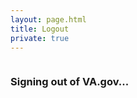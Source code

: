 ```yaml
---
layout: page.html
title: Logout
private: true
---
```


<div class="main home" role="main">
  <div class="section main-menu">
    <div class="row">
      <div class="small-12 columns">
        <div class="csp-inline-patch-logout">
        <h3>Signing out of VA.gov...</h3>
        </div>
      </div>
    </div>
  </div>
</div>

<script>
  window.sessionStorage.removeItem('authReturnUrl');
  window.localStorage.removeItem('hasSession');
  window.localStorage.removeItem('userFirstName');
  window.location = '/';
</script>
